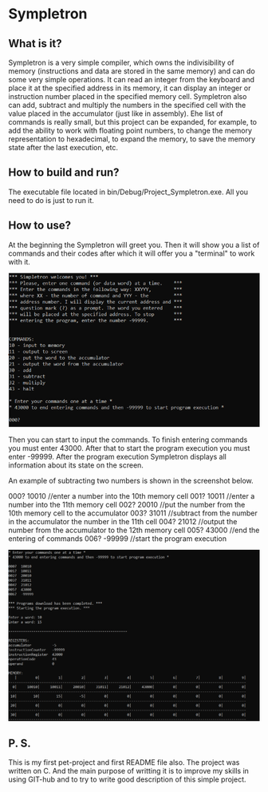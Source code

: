 # Sympletron

## What is it?
Sympletron is a very simple compiler, which owns the indivisibility of memory (instructions and data are stored in the same memory) and can do some very simple operations.
It can read an integer from the keyboard and place it at the specified address in its memory, it can display an integer or instruction number placed in the specified memory cell.
Sympletron also can add, subtract and multiply the numbers in the specified cell with the value placed in the accumulator (just like in assembly).
Еhe list of commands is really small, but this project can be expanded, for example, to add the ability to work with floating point numbers, to change the memory representation to hexadecimal, to expand the memory, to save the memory state after the last execution, etc.

## How to build and run?
The executable file located in bin/Debug/Project_Sympletron.exe. All you need to do is just to run it.

## How to use?
At the beginning the Sympletron will greet you. Then it will show you a list of commands and their codes after which it will offer you a "terminal" to work with it.

<img src="/screenshots/greeting.png" alt="Greeting_of_Sympletron"/>

Then you can start to input the commands. To finish entering commands you must enter 43000. After that to start the program execution you must enter -99999.
After the program execution Sympletron displays all information about its state on the screen.

An example of subtracting two numbers is shown in the screenshot below.

000? 10010     //enter a number into the 10th memory cell
001? 10011     //enter a number into the 11th memory cell
002? 20010     //put the number from the 10th memory cell to the accumulator 
003? 31011     //subtract from the number in the accumulator the number in the 11th cell
004? 21012     //output the number from the accumulator to the 12th memory cell
005? 43000     //end the entering of commands
006? -99999    //start the program execution

<img src="/screenshots/subtracting.png" alt="Subrtacting"/>

## P. S. 
This is my first pet-project and first README file also. 
The project was written on C. And the main purpose of writting it is to improve my skills in using GIT-hub and to try to write good description of this simple project.